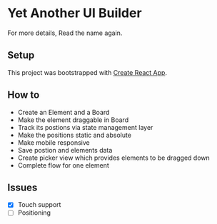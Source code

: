 # Yet Another UI Builder
For more details, Read the name again.

## Setup
This project was bootstrapped with [Create React App](https://github.com/facebook/create-react-app).

## How to
* Create an Element and a Board
* Make the element draggable in Board
* Track its postions via state management layer
* Make the positions static and absolute
* Make mobile responsive
* Save postion and elements data
* Create picker view which provides elements to be dragged down
* Complete flow for one element



## Issues
- [x] Touch support
- [ ] Positioning 
